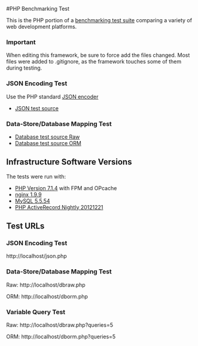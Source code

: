 #PHP Benchmarking Test

This is the PHP portion of a [benchmarking test suite](../) comparing a variety of web development platforms.

### Important
When editing this framework, be sure to force add the files changed. Most files were added to .gitignore, as the framework touches some of them during testing.

### JSON Encoding Test
Use the PHP standard [JSON encoder](http://www.php.net/manual/en/function.json-encode.php)

* [JSON test source](json.php)

### Data-Store/Database Mapping Test

* [Database test source Raw](dbraw.php)
* [Database test source ORM](dborm.php)

## Infrastructure Software Versions
The tests were run with:

* [PHP Version 7.1.4](http://www.php.net/) with FPM and OPcache
* [nginx 1.9.9](http://nginx.org/)
* [MySQL 5.5.54](https://dev.mysql.com/)
* [PHP ActiveRecord Nightly 20121221](http://www.phpactiverecord.org/)

## Test URLs
### JSON Encoding Test

http://localhost/json.php


### Data-Store/Database Mapping Test

Raw:
http://localhost/dbraw.php

ORM:
http://localhost/dborm.php

### Variable Query Test

Raw:
http://localhost/dbraw.php?queries=5

ORM:
http://localhost/dborm.php?queries=5
